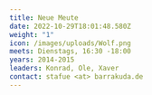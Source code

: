 ```yaml
---
title: Neue Meute
date: 2022-10-29T18:01:48.580Z
weight: "1"
icon: /images/uploads/Wolf.png
meets: Dienstags, 16:30 -18:00
years: 2014-2015
leaders: Konrad, Ole, Xaver
contact: stafue <at> barrakuda.de
---
```

